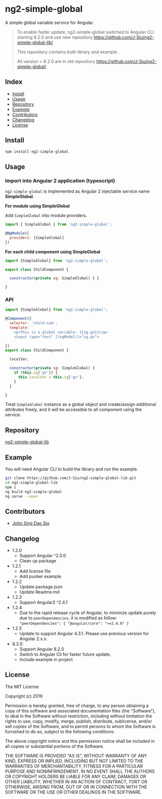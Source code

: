 # ng2-simple-global

A simple global variable service for Angular.

> To enable faster update, ng2-simple-global switched to Angular CLI starting 8.2.0 and use new repository https://github.com/J-Siu/ng2-simple-global-lib/
>
> This repository contains both library and example.
>
> All version < 8.2.0 are in old repository https://github.com/J-Siu/ng2-simple-global/

## Index

- [Install](#install)
- [Usage](#usage)
- [Repository](#Repository)
- [Example](#example)
- [Contributors](#contributors)
- [Changelog](#changelog)
- [License](#license)

## Install

```sh
npm install ng2-simple-global
```

## Usage

### Import into Angular 2 application (typescript)

`ng2-simple-global` is implemented as Angular 2 injectable service name __SimpleGlobal__.

__For module using SimpleGlobal__

Add `SimpleGlobal` into module providers.

```javascript
import { SimpleGlobal } from 'ng2-simple-global';

@NgModule({
  providers: [SimpleGlobal]
})
```

__For each child component using SimpleGlobal__

```javascript
import {SimpleGlobal} from 'ng2-simple-global';

export class ChildComponent {

  constructor(private sg: SimpleGlobal) { }

}
```

### API

```javascript
import {SimpleGlobal} from 'ng2-simple-global';

@Component({
  selector: 'child-com',
  template: `
    <p>This is a global variable: {{sg.gv}}</p>
    <input type="text" [(ngModel)]="sg.gv">
    `
})
export class ChildComponent {

  localVar;

  constructor(private sg: SimpleGlobal) {
    if (this.sg['gv']) {
      this.localVar = this.sg['gv'];
    }
  }

}
```

Treat `SimpleGlobal` instance as a global object and create/assign additional attributes freely, and it will be accessible to all component using the service.

## Repository

[ng2-simple-global-lib](https://github.com/J-Siu/ng2-simple-global-lib)

## Example

You will need Angular CLI to build the library and run the example.

```sh
git clone https://github.com/J-Siu/ng2-simple-global-lib.git
cd ng2-simple-global-lib
npm i
ng build ng2-simple-global
ng serve --open
```

## Contributors

- [John Sing Dao Siu](https://github.com/J-Siu)

## Changelog

- 1.2.0
  - Support Angular ^2.0.0
  - Clean up package
- 1.2.1
  - Add license file
  - Add punker example
- 1.2.2
  - Update package.json
  - Update Readme.md
- 1.2.3
  - Support Angular2 ^2.4.1
- 1.2.4
  - Due to the rapid release cycle of Angular, to minimize update purely due to `peerDependencies`, it is modified as follow:
    `"peerDependencies": { "@angular/core": ">=2.4.0" }`
- 1.2.5
  - Update to support Angular 4.3.1. Please use previous version for Angular 2.x.x.
- 8.2.0
  - Support Angular 8.2.0
  - Switch to Angular Cli for faster future update.
  - Include example in project

## License

The MIT License

Copyright (c) 2019

Permission is hereby granted, free of charge, to any person obtaining a copy of this software and associated documentation files (the "Software"), to deal in the Software without restriction, including without limitation the rights to use, copy, modify, merge, publish, distribute, sublicense, and/or sell copies of the Software, and to permit persons to whom the Software is furnished to do so, subject to the following conditions:

The above copyright notice and this permission notice shall be included in all copies or substantial portions of the Software.

THE SOFTWARE IS PROVIDED "AS IS", WITHOUT WARRANTY OF ANY KIND, EXPRESS OR IMPLIED, INCLUDING BUT NOT LIMITED TO THE WARRANTIES OF MERCHANTABILITY, FITNESS FOR A PARTICULAR PURPOSE AND NONINFRINGEMENT. IN NO EVENT SHALL THE AUTHORS OR COPYRIGHT HOLDERS BE LIABLE FOR ANY CLAIM, DAMAGES OR OTHER LIABILITY, WHETHER IN AN ACTION OF CONTRACT, TORT OR OTHERWISE, ARISING FROM, OUT OF OR IN CONNECTION WITH THE SOFTWARE OR THE USE OR OTHER DEALINGS IN THE SOFTWARE.

